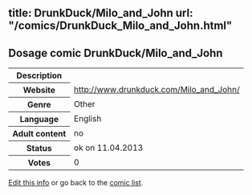 title: DrunkDuck/Milo_and_John
url: "/comics/DrunkDuck_Milo_and_John.html"
---
Dosage comic DrunkDuck/Milo_and_John
-----------------------------------------

<table class="comicinfo">
<tr>
<th>Description</th><td></td>
</tr>
<tr>
<th>Website</th><td><a href="http://www.drunkduck.com/Milo_and_John/">http://www.drunkduck.com/Milo_and_John/</a></td>
</tr>
<tr>
<th>Genre</th><td>Other</td>
</tr>
<tr>
<th>Language</th><td>English</td>
</tr>
<tr>
<th>Adult content</th><td>no</td>
</tr>
<tr>
<th>Status</th><td>ok on 11.04.2013</td>
</tr>
<tr>
<th>Votes</th><td>0</div></td>
</tr>
</table>

[Edit this info](/comics/DrunkDuck_Milo_and_John_edit.html) or go back to the [comic list](../comic-index.html).
